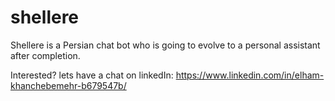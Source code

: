# shellere
Shellere is a Persian chat bot who is going to evolve to a personal assistant after completion.

Interested? lets have a chat on linkedIn:
https://www.linkedin.com/in/elham-khanchebemehr-b679547b/
